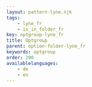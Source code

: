 ```yaml
---
layout: pattern-lyne.njk
tags: 
    - lyne_fr
    - is_in_folder_fr
key: optgroup-lyne_fr
title: Optgroup
parent: option-folder-lyne_fr
keywords: optgroup
order: 290
availablelanguages: 
    - de
    - en
---
```

